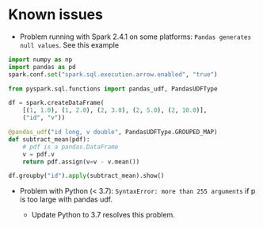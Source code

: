 
# Known issues

- Problem running with Spark 2.4.1 on some platforms: `Pandas generates null values`. See this example

``` py
import numpy as np
import pandas as pd
spark.conf.set("spark.sql.execution.arrow.enabled", "true")

from pyspark.sql.functions import pandas_udf, PandasUDFType

df = spark.createDataFrame(
    [(1, 1.0), (1, 2.0), (2, 3.0), (2, 5.0), (2, 10.0)],
    ("id", "v"))

@pandas_udf("id long, v double", PandasUDFType.GROUPED_MAP)
def subtract_mean(pdf):
    # pdf is a pandas.DataFrame
    v = pdf.v
    return pdf.assign(v=v - v.mean())

df.groupby("id").apply(subtract_mean).show()
```

- Problem with Python (< 3.7): `SyntaxError: more than 255 arguments` if p is too large
  with pandas udf. 
  
   - Update Python to 3.7 resolves this problem.

